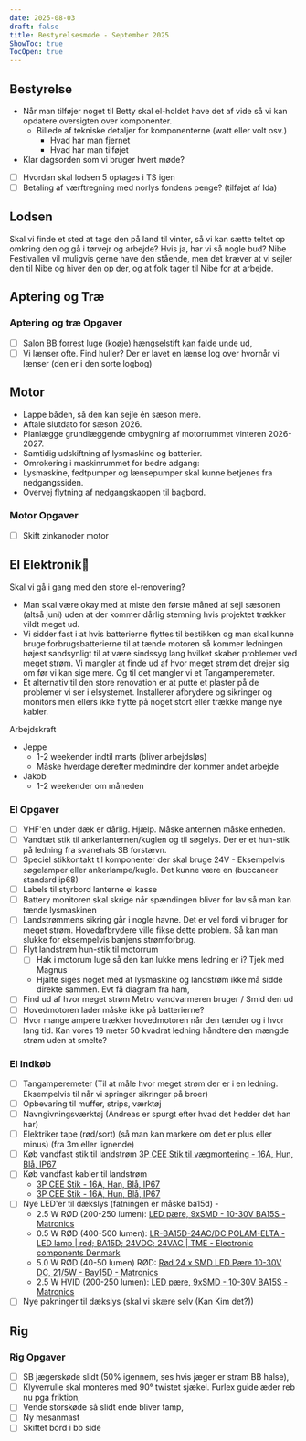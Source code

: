 ```yaml
---
date: 2025-08-03
draft: false
title: Bestyrelsesmøde - September 2025
ShowToc: true
TocOpen: true
---
```

## Bestyrelse

- Når man tilføjer noget til Betty skal el-holdet have det af vide så vi kan opdatere oversigten over komponenter.
  - Billede af tekniske detaljer for komponenterne (watt eller volt osv.)
    - Hvad har man fjernet
    - Hvad har man tilføjet
- Klar dagsorden som vi bruger hvert møde?
- [ ] Hvordan skal lodsen 5 optages i TS igen
- [ ] Betaling af værftregning med norlys fondens penge? (tilføjet af Ida)

## Lodsen

Skal vi finde et sted at tage den på land til vinter, så vi kan sætte teltet op omkring den og gå i tørvejr og arbejde?
Hvis ja, har vi så nogle bud? Nibe Festivallen vil muligvis gerne have den stående, men det kræver at vi sejler den til Nibe og hiver den op der, og at folk tager til Nibe for at arbejde.

## Aptering og Træ

### Aptering og træ Opgaver

- [ ] Salon BB forrest luge (koøje) hængselstift kan falde unde ud,
- [ ] Vi lænser ofte. Find huller? Der er lavet en lænse log over hvornår vi lænser (den er i den sorte logbog)

## Motor

- Lappe båden, så den kan sejle én sæson mere.
- Aftale slutdato for sæson 2026.
- Planlægge grundlæggende ombygning af motorrummet vinteren 2026-2027.
- Samtidig udskiftning af lysmaskine og batterier.
- Omrokering i maskinrummet for bedre adgang:
- Lysmaskine, fedtpumper og lænsepumper skal kunne betjenes fra nedgangssiden.
- Overvej flytning af nedgangskappen til bagbord.

### Motor Opgaver

- [ ] Skift zinkanoder motor

## El Elektronik🪇

Skal vi gå i gang med den store el-renovering?

- Man skal være okay med at miste den første måned af sejl sæsonen (altså juni) uden at der kommer dårlig stemning hvis projektet trækker vildt meget ud.
- Vi sidder fast i at hvis batterierne flyttes til bestikken og man skal kunne bruge forbrugsbatterierne til at tænde motoren så kommer ledningen højest sandsynligt til at være sindssyg lang hvilket skaber problemer ved meget strøm. Vi mangler at finde ud af hvor meget strøm det drejer sig om før vi kan sige mere. Og til det mangler vi et Tangamperemeter.
- Et alternativ til den store renovation er at putte et plaster på de problemer vi ser i elsystemet. Installerer afbrydere og sikringer og monitors men ellers ikke flytte på noget stort eller trække mange nye kabler.

Arbejdskraft

- Jeppe
  - 1-2 weekender indtil marts (bliver arbejdsløs)
  - Måske hverdage derefter medmindre der kommer andet arbejde
- Jakob
  - 1-2 weekender om måneden

### El Opgaver

- [ ] VHF'en under dæk er dårlig. Hjælp. Måske antennen måske enheden.
- [ ] Vandtæt stik til ankerlanternen/kuglen og til søgelys. Der er et hun-stik på ledning fra svanehals SB forstævn.
- [ ] Speciel stikkontakt til komponenter der skal bruge 24V - Eksempelvis søgelamper eller ankerlampe/kugle. Det kunne være en  (buccaneer standard ip68)
- [ ] Labels til styrbord lanterne el kasse
- [ ] Battery monitoren skal skrige når spændingen bliver for lav så man kan tænde lysmaskinen
- [ ] Landstrømmens sikring går i nogle havne. Det er vel fordi vi bruger for meget strøm. Hovedafbrydere ville fikse dette problem. Så kan man slukke for eksempelvis banjens strømforbrug.
- [ ] Flyt landstrøm hun-stik til motorrum
  - [ ] Hak i motorum luge så den kan lukke mens ledning er i? Tjek med Magnus
  - Hjalte siges noget med at lysmaskine og landstrøm ikke må sidde direkte sammen. Evt få diagram fra ham,
- [ ] Find ud af hvor meget strøm Metro vandvarmeren bruger / Smid den ud
- [ ] Hovedmotoren lader måske ikke på batterierne?
- [ ] Hvor mange ampere trækker hovedmotoren når den tænder og i hvor lang tid. Kan vores 19 meter 50 kvadrat ledning håndtere den mængde strøm uden at smelte?

### El Indkøb

- [ ] Tangamperemeter (Til at måle hvor meget strøm der er i en ledning. Eksempelvis til når vi springer sikringer på broer)
- [ ] Opbevaring til muffer, strips, værktøj
- [ ] Navngivningsværktøj (Andreas er spurgt efter hvad det hedder det han har)
- [ ] Elektriker tape (rød/sort) (så man kan markere om det er plus eller minus) (fra 3m eller lignende)
- [ ] Køb vandfast stik til landstrøm [3P CEE Stik til vægmontering - 16A, Hun, Blå, IP67](https://www.lightpartner.dk/3p-cee-stik-til-vaegmontering-16a-hun-bla-ip67.html?gad_source=1&gad_campaignid=17059538781&gbraid=0AAAAAD3BBIDoQ5hSpT-MorfMuLFAMW-Oi&gclid=Cj0KCQjw2IDFBhDCARIsABDKOJ7jBMb_pZOJzVt6hQiPc6L5zbhnY7tnQDp9N2BOn56yG6IkSfX8mRMaAlpREALw_wcB&fbclid=IwY2xjawMhDO1leHRuA2FlbQIxMQABHpTAdyPmlf8X8gE6QHu5-pNHeZtIGiPXsnwnglO2BQTego-ERMGhfP2OSuOU_aem_1YPdDayknKi1qMGYEW1MjA)
- [ ] Køb vandfast kabler til landstrøm
  - [3P CEE Stik - 16A, Han, Blå, IP67](https://www.lightpartner.dk/3p-cee-stik-16a-han-bla-ip67.html?fbclid=IwY2xjawMhDONleHRuA2FlbQIxMQABHlJHPrIGeYqhsj-E96Raxy0i5Jczt5pPPx3J7kijJ9Eco_xAd0PRUFUXEuaJ_aem_RadpV8bOBozgx-Hc-4CtDQ)
  - [3P CEE Stik - 16A, Hun, Blå, IP67](https://www.lightpartner.dk/3p-cee-stik-16a-hun-bla-ip67.html?fbclid=IwY2xjawMhDOFleHRuA2FlbQIxMQABHunK63frARRLztKkhz_pa5sLKqabvRx-TWwz35KAHeaw3qDxK0XqZRjjg3m9_aem_071WfimzijdmznVZYHFiTg)
- [ ] Nye LED'er til dækslys (fatningen er måske ba15d) -
  - 2.5 W RØD (200-250 lumen): [LED pære, 9xSMD - 10-30V BA15S - Matronics](https://www.matronics.dk/kategori/biler/produkt/9xsmd-led-10-30v-ba15s#240312)
  - 0.5 W RØD (400-500 lumen): [LR-BA15D-24AC/DC POLAM-ELTA - LED lamp | red; BA15D; 24VDC; 24VAC | TME - Electronic components Denmark](https://www.tme.eu/dk/en/details/lr-ba15d-24ac_dc/miniature-light-sources/polam-elta/?brutto=1&currency=DKK&utm_source=google&utm_medium=cpc&utm_campaign=DANIA%20%5BPMAX%5D&gad_source=1&gad_campaignid=22530354614&gbraid=0AAAAADyylhK7w9P-MA4k_-ShIxheqTSnn&gclid=Cj0KCQjw5c_FBhDJARIsAIcmHK8_eXFFdZqoqGycKCXUSyelrdarAI904BCccNXTykehKFO5Bok0J1MaAntnEALw_wcB)
  - 5.0 W RØD (40-50 lumen) RØD: [Rød 24 x SMD LED Pære 10-30V DC, 21/5W - Bay15D - Matronics](https://www.matronics.dk/kategori/biler/12v-led-paerer/ba15d/produkt/roed-24xsmd-led-paere-12v-21-5w-bay15d)
  - 2.5 W HVID (200-250 lumen): [LED pære, 9xSMD - 10-30V BA15S - Matronics](https://www.matronics.dk/kategori/biler/produkt/9xsmd-led-10-30v-ba15s#240311)
- [ ] Nye pakninger til dækslys (skal vi skære selv (Kan Kim det?))

## Rig

### Rig Opgaver

- [ ] SB jægerskøde slidt (50% igennem, ses hvis jæger er stram BB halse),
- [ ] Klyverrulle skal monteres med 90° twistet sjækel. Furlex guide æder reb nu pga friktion,
- [ ] Vende storskøde så slidt ende bliver tamp,
- [ ] Ny mesanmast
- [ ] Skiftet bord i bb side
